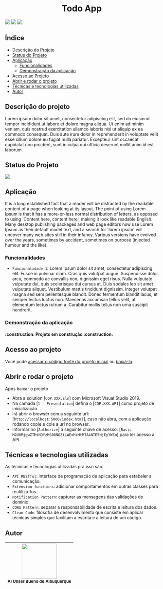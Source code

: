 <h1 align="center"> Todo App </h1>

<img src="https://img.shields.io/github/issues/Alunser/Autenticacao"/> <img src="https://img.shields.io/github/forks/Alunser/Autenticacao"/> <img src="https://img.shields.io/github/stars/Alunser/Autenticacao"/>

## Índice 
* [Descrição do Projeto](#descrição-do-projeto)
* [Status do Projeto](#status-do-projeto)
* [Aplicação](#aplicação)
  * [Funcionalidades](#funcionalidades)
  * [Demonstração da aplicação](#demonstração-da-aplicação)
* [Acesso ao Projeto](#acesso-ao-projeto)
* [Abrir e rodar o projeto](#abrir-e-rodar-o-projeto)
* [Técnicas e tecnologias utilizadas](#técnicas-e-tecnologias-utilizadas)
* [Autor](#autor)

## Descrição do projeto 
Lorem ipsum dolor sit amet, consectetur adipiscing elit, sed do eiusmod tempor incididunt ut labore et dolore magna aliqua. Ut enim ad minim veniam, quis nostrud exercitation ullamco laboris nisi ut aliquip ex ea commodo consequat. Duis aute irure dolor in reprehenderit in voluptate velit esse cillum dolore eu fugiat nulla pariatur. Excepteur sint occaecat cupidatat non proident, sunt in culpa qui officia deserunt mollit anim id est laborum.

## Status do Projeto
<img src="http://img.shields.io/static/v1?label=STATUS&message=EM%20DESENVOLVIMENTO&color=GREEN&style=for-the-badge"/>

## Aplicação
It is a long established fact that a reader will be distracted by the readable content of a page when looking at its layout. The point of using Lorem Ipsum is that it has a more-or-less normal distribution of letters, as opposed to using 'Content here, content here', making it look like readable English. Many desktop publishing packages and web page editors now use Lorem Ipsum as their default model text, and a search for 'lorem ipsum' will uncover many web sites still in their infancy. Various versions have evolved over the years, sometimes by accident, sometimes on purpose (injected humour and the like).

### Funcionalidades
- `Funcionalidade 1`: Lorem ipsum dolor sit amet, consectetur adipiscing elit. Fusce in pulvinar diam. Cras quis volutpat augue. Suspendisse dolor arcu, commodo ac convallis non, dignissim eget risus. Nulla vulputate vulputate dui, quis scelerisque dui cursus at. Duis sodales leo sit amet vulputate aliquet. Vestibulum mattis tincidunt dignissim. Integer volutpat magna sed sem pellentesque blandit. Donec fermentum blandit lacus, et semper lectus luctus non. Maecenas accumsan tellus velit, at elementum lectus rutrum a. Curabitur mollis tellus non urna suscipit hendrerit.

### Demonstração da aplicação
<h4 align="left"> 
    :construction:  Projeto em construção  :construction:
</h4>

## Acesso ao projeto

Você pode <a href="https://github.com/Alunser/PadraoCQRS">acessar o código fonte do projeto inicial</a> ou <a href="https://github.com/Alunser/PadraoCQRS/archive/refs/heads/main.zip">baixá-lo</a>.

## Abrir e rodar o projeto

Após baixar o projeto

- Abra a solution [`COP.XXX.sln`] com Microsoft Visual Studio 2019.
- Na camada [`1 - Presentation`] defina o [`COP.XXX.API`] como projeto de inicialização.
- Irá abrir o browser com a seguinte url: [`http://localhost:5000/index.html`], caso não abra, com a aplicação rodando copie e cole a url no browser.
- Informar no [`Authorize`] a seguinte chave de acesso: [`Basic M2U0MjgwZTMtNDYzMS00NGZiLWExMzMtMTA4NTE5NjEyYWZm`] para ter acesso a API.

## Técnicas e tecnologias utilizadas
As técnicas e tecnologias utilizadas pra isso são:

- `API RESTful`: interface de programação de aplicação para estabeler a comunicação. 
- `Extension functions`: adicionar comportamentos em outras classes para reutilizá-los.
- `Notification Pattern`: capturar as mensagens das validações de domínio.
- `CQRS Pattern`: separar a responsabilidade de escrita e leitura dos dados.
- `Clean Code`: filosofia de desenvolvimento que consiste em aplicar técnicas simples que facilitam a escrita e a leitura de um código.

## Autor

| [<img src="https://avatars.githubusercontent.com/u/10420762?v=4" width=115><br><sub>Al Unser Bueno de Albuquerque</sub>](https://github.com/alunser) | 
| :---: |
